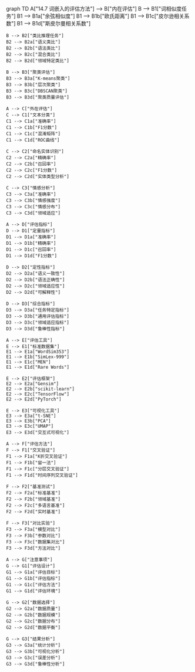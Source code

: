 graph TD
    A["14.7 词嵌入的评估方法"] --> B["内在评估"]
    B --> B1["词相似度任务"]
    B1 --> B1a["余弦相似度"]
    B1 --> B1b["欧氏距离"]
    B1 --> B1c["皮尔逊相关系数"]
    B1 --> B1d["斯皮尔曼相关系数"]
    
    B --> B2["类比推理任务"]
    B2 --> B2a["语义类比"]
    B2 --> B2b["语法类比"]
    B2 --> B2c["混合类比"]
    B2 --> B2d["领域特定类比"]
    
    B --> B3["聚类评估"]
    B3 --> B3a["K-means聚类"]
    B3 --> B3b["层次聚类"]
    B3 --> B3c["DBSCAN聚类"]
    B3 --> B3d["聚类质量评估"]
    
    A --> C["外在评估"]
    C --> C1["文本分类"]
    C1 --> C1a["准确率"]
    C1 --> C1b["F1分数"]
    C1 --> C1c["混淆矩阵"]
    C1 --> C1d["ROC曲线"]
    
    C --> C2["命名实体识别"]
    C2 --> C2a["精确率"]
    C2 --> C2b["召回率"]
    C2 --> C2c["F1分数"]
    C2 --> C2d["实体类型分析"]
    
    C --> C3["情感分析"]
    C3 --> C3a["准确率"]
    C3 --> C3b["情感强度"]
    C3 --> C3c["情感分布"]
    C3 --> C3d["领域适应"]
    
    A --> D["评估指标"]
    D --> D1["定量指标"]
    D1 --> D1a["准确率"]
    D1 --> D1b["精确率"]
    D1 --> D1c["召回率"]
    D1 --> D1d["F1分数"]
    
    D --> D2["定性指标"]
    D2 --> D2a["语义一致性"]
    D2 --> D2b["语法正确性"]
    D2 --> D2c["领域适应性"]
    D2 --> D2d["可解释性"]
    
    D --> D3["综合指标"]
    D3 --> D3a["任务特定指标"]
    D3 --> D3b["通用评估指标"]
    D3 --> D3c["领域适应指标"]
    D3 --> D3d["鲁棒性指标"]
    
    A --> E["评估工具"]
    E --> E1["标准数据集"]
    E1 --> E1a["WordSim353"]
    E1 --> E1b["SimLex-999"]
    E1 --> E1c["MEN"]
    E1 --> E1d["Rare Words"]
    
    E --> E2["评估框架"]
    E2 --> E2a["Gensim"]
    E2 --> E2b["scikit-learn"]
    E2 --> E2c["TensorFlow"]
    E2 --> E2d["PyTorch"]
    
    E --> E3["可视化工具"]
    E3 --> E3a["t-SNE"]
    E3 --> E3b["PCA"]
    E3 --> E3c["UMAP"]
    E3 --> E3d["交互式可视化"]
    
    A --> F["评估方法"]
    F --> F1["交叉验证"]
    F1 --> F1a["K折交叉验证"]
    F1 --> F1b["留一法"]
    F1 --> F1c["分层交叉验证"]
    F1 --> F1d["时间序列交叉验证"]
    
    F --> F2["基准测试"]
    F2 --> F2a["标准基准"]
    F2 --> F2b["领域基准"]
    F2 --> F2c["多语言基准"]
    F2 --> F2d["实时基准"]
    
    F --> F3["对比实验"]
    F3 --> F3a["模型对比"]
    F3 --> F3b["参数对比"]
    F3 --> F3c["数据集对比"]
    F3 --> F3d["方法对比"]
    
    A --> G["注意事项"]
    G --> G1["评估设计"]
    G1 --> G1a["评估目标"]
    G1 --> G1b["评估指标"]
    G1 --> G1c["评估方法"]
    G1 --> G1d["评估环境"]
    
    G --> G2["数据选择"]
    G2 --> G2a["数据质量"]
    G2 --> G2b["数据规模"]
    G2 --> G2c["数据分布"]
    G2 --> G2d["数据平衡"]
    
    G --> G3["结果分析"]
    G3 --> G3a["统计分析"]
    G3 --> G3b["可视化分析"]
    G3 --> G3c["误差分析"]
    G3 --> G3d["鲁棒性分析"] 
